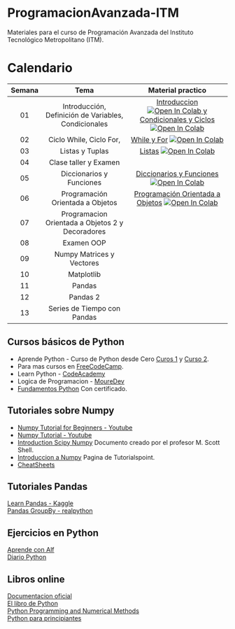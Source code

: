 # ProgramacionAvanzada-ITM
Materiales para el curso de Programación Avanzada del Instituto Tecnológico Metropolitano (ITM).

# Calendario
| Semana |                             Tema                              |                  Material practico |
| :-----------: | :--------------------------------------------------------------: |:----------------------------------------------------------------------------------------------------------------------------: | 
|      01       |  Introducción, Definición de Variables, Condicionales           |    [Introduccion](https://github.com/cgl-itm/ProgramacionAvanzada-ITM/blob/main/notebooks/01_IntroduccionPython.ipynb) <a target="_blank" href="https://colab.research.google.com/github/cgl-itm/ProgramacionAvanzada-ITM/blob/main/notebooks/01_IntroduccionPython.ipynb"> <img src="https://colab.research.google.com/assets/colab-badge.svg" alt="Open In Colab"/> y [Condicionales y Ciclos](https://github.com/cgl-itm/ProgramacionAvanzada-ITM/blob/main/notebooks/02_Condicionales_y_Ciclos.ipynb) <a target="_blank" href="https://colab.research.google.com/github/cgl-itm/ProgramacionAvanzada-ITM/blob/main/notebooks/02_Condicionales_y_Ciclos.ipynb"> <img src="https://colab.research.google.com/assets/colab-badge.svg" alt="Open In Colab"/> | 
|      02       |  Ciclo While, Ciclo For,   | [While y For](https://github.com/cgl-itm/ProgramacionAvanzada-ITM/blob/main/notebooks/03_While_For.ipynb) <a target="_blank" href="https://colab.research.google.com/gist/cgl-itm/ProgramacionAvanzada-ITM/blob/main/notebooks/03_While_For.ipynb"> <img src="https://colab.research.google.com/assets/colab-badge.svg" alt="Open In Colab"/>  |
|      03       |   Listas y Tuplas |  [Listas](https://github.com/cgl-itm/ProgramacionAvanzada-ITM/blob/main/notebooks/04_Listas.ipynb) <a target="_blank" href="https://colab.research.google.com/github/cgl-itm/ProgramacionAvanzada-ITM/blob/main/notebooks/04_Listas.ipynb"> <img src="https://colab.research.google.com/assets/colab-badge.svg" alt="Open In Colab"/>  | 
|      04       |  Clase taller y Examen   |      | 
|      05         |   Diccionarios y Funciones  |  [Diccionarios y Funciones](https://github.com/cgl-itm/ProgramacionAvanzada-ITM/blob/main/notebooks/05_Diccionarios_funciones.ipynb) <a target="_blank" href="https://colab.research.google.com/github/cgl-itm/ProgramacionAvanzada-ITM/blob/main/notebooks/05_Diccionarios_funciones.ipynb"> <img src="https://colab.research.google.com/assets/colab-badge.svg" alt="Open In Colab"/>      |
|      06       |  Programación Orientada a Objetos   |  [Programación Orientada a Objetos](https://github.com/cgl-itm/ProgramacionAvanzada-ITM/blob/main/notebooks/06_OOP_ProgOrientadaObj.ipynb) <a target="_blank" href="https://colab.research.google.com/github/cgl-itm/ProgramacionAvanzada-ITM/blob/main/notebooks/06_OOP_ProgOrientadaObj.ipynb"> <img src="https://colab.research.google.com/assets/colab-badge.svg" alt="Open In Colab"/>  | 
|      07         |   Programacion Orientada a Objetos 2 y Decoradores  |      |
|      08         |   Examen OOP |      |
|      09         |   Numpy Matrices y Vectores  |      |
|      10         |  Matplotlib   |      |
|      11         |  Pandas   |      |
|      12         |   Pandas 2  |      |
|      13         |   Series de Tiempo con Pandas  |      |

## Cursos básicos de Python
* Aprende Python - Curso de Python desde Cero [Curos 1](https://www.youtube.com/watch?v=DLikpfc64cA) y [Curso 2](https://www.youtube.com/watch?v=rfscVS0vtbw).
* Para mas cursos en [FreeCodeCamp](https://www.freecodecamp.org/espanol/).
* Learn Python - [CodeAcademy](https://www.codecademy.com/learn/learn-python) 
* Logica de Programacion - [MoureDev](https://www.youtube.com/watch?v=TdITcVD64zI)
* [Fundamentos Python](https://www.netacad.com/es/courses/python-essentials-1?courseLang=es-XL) Con certificado.

## Tutoriales sobre Numpy
* [Numpy Tutorial for Beginners - Youtube](https://www.youtube.com/watch?v=QUT1VHiLmmI) 
* [Numpy Tutorial - Youtube](https://www.youtube.com/watch?v=rN0TREj8G7U)  
* [Introduction Scipy Numpy](https://sites.engineering.ucsb.edu/~shell/che210d/numpy.pdf) Documento creado por el profesor M. Scott Shell.
* [Introduccion a Numpy](https://www.tutorialspoint.com/numpy/numpy_introduction.htm) Pagina de Tutorialspoint. 
* [CheatSheets](https://www.kaggle.com/discussions/getting-started/255139)

## Tutoriales Pandas
[Learn Pandas - Kaggle](https://www.kaggle.com/learn/pandas)  <br>
[Pandas GroupBy - realpython](https://realpython.com/pandas-groupby/) <br>

## Ejercicios en Python
[Aprende con Alf](https://aprendeconalf.es/docencia/python/ejercicios/) <br>
[Diario Python](https://pythondiario.com/ejercicios-de-programacion-python) <br>

## Libros online
[Documentacion oficial](https://docs.python.org/3/contents.html) <br>
[El libro de Python](https://ellibrodepython.com/) <br>
[Python Programming and Numerical Methods](https://pythonnumericalmethods.berkeley.edu/notebooks/Index.html)<br>
[Python para principiantes](https://uniwebsidad.com/libros/python) 
